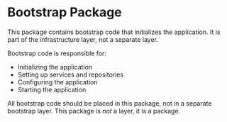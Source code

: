 # Bootstrap Package

This package contains bootstrap code that initializes the application. It is part of the infrastructure layer, not a
separate layer.

Bootstrap code is responsible for:

- Initializing the application
- Setting up services and repositories
- Configuring the application
- Starting the application

All bootstrap code should be placed in this package, not in a separate bootstrap layer. This package is *not* a layer,
it is a package.